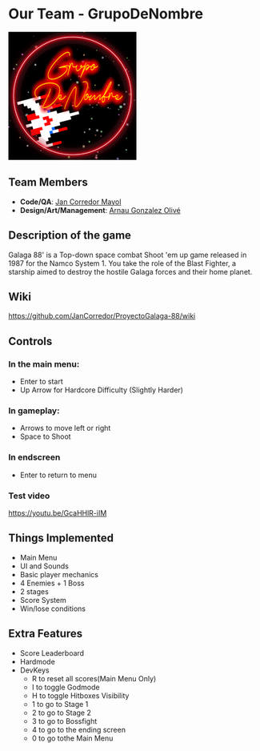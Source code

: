# Our Team - GrupoDeNombre
<img src="resources/Wiki/Sprites/GrupoDeNombre.png" alt="GrupoDeNombre Logo">

## Team Members
* **Code/QA**: [Jan Corredor Mayol](https://github.com/JanCorredor)<br>
* **Design/Art/Management**: [Arnau Gonzalez Olivé](https://github.com/Arnauwu)

## Description of the game
Galaga 88' is a Top-down space combat Shoot 'em up game released in 1987 for the Namco System 1.
You take the role of the Blast Fighter, a starship aimed to destroy the hostile Galaga forces and their home planet.

## Wiki
https://github.com/JanCorredor/ProyectoGalaga-88/wiki

## Controls
### In the main menu:
- Enter to start
- Up Arrow for Hardcore Difficulty (Slightly Harder)

### In gameplay:
- Arrows to move left or right
- Space to Shoot

### In endscreen
- Enter to return to menu

### Test video
https://youtu.be/GcaHHlR-iIM

## Things Implemented
- Main Menu
- UI and Sounds
- Basic player mechanics
- 4 Enemies + 1 Boss
- 2 stages
- Score System
- Win/lose conditions

## Extra Features
- Score Leaderboard
- Hardmode
- DevKeys
    - R to reset all scores(Main Menu Only)
    - I to toggle Godmode
    - H to toggle Hitboxes Visibility
    - 1 to go to Stage 1
    - 2 to go to Stage 2
    - 3 to go to Bossfight 
    - 4 to go to the ending screen
    - 0 to go tothe Main Menu 
      
